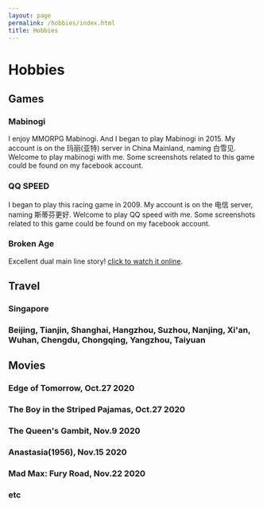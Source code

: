 ```yaml
---
layout: page
permalink: /hobbies/index.html
title: Hobbies
---
```

# Hobbies

## Games

### Mabinogi
I enjoy MMORPG Mabinogi. And I began to play Mabinogi in 2015. My account is on the 玛丽(亚特) server in China Mainland, naming 白雪见. Welcome to play mabinogi with me. Some screenshots related to this game could be found on my facebook account.

[comment]: <> (YANG810594956 997920856JAY )

### QQ SPEED
I began to play this racing game in 2009. My account is on the 电信 server, naming 斯蒂芬更好. Welcome to play QQ speed with me. Some screenshots related to this game could be found on my facebook account.

### Broken Age
Excellent dual main line story! [click to watch it online](https://www.youtube.com/watch?v=kmGT6g1hq-M&index=1&list=PLeqwXTaiY-OwJWNH_k0QkfwIpOj1Gcmqt).

## Travel

### Singapore

### Beijing, Tianjin, Shanghai, Hangzhou, Suzhou, Nanjing, Xi'an, Wuhan, Chengdu, Chongqing, Yangzhou, Taiyuan  

## Movies

### Edge of Tomorrow, Oct.27 2020  
### The Boy in the Striped Pajamas, Oct.27 2020
### The Queen's Gambit, Nov.9 2020
### Anastasia(1956), Nov.15 2020
### Mad Max: Fury Road, Nov.22 2020
### etc




<!-- ## Coffee Roasting

<img src="/images/coffee.jpg" class="floatpic">
I drink a lot of coffee, and especially enjoy light roast espresso.  These
lighter roasts allow the flavors of the different types of coffee beans to
stand out more.  Starting in 2009, I roasted my coffee from green coffee beans.
I started out using the oven, then later switched utilizing a series of home
roasting machines.  For those looking to get into coffee roasting, I would
recommend a [Behmor 1600].  I enjoy trying new types of coffee beans and
building tables to explore the search space of roasting parameters.

[Behmor 1600]: https://behmor.com/behmor-1600-plus/

## Cooking

<div class="third">
<img src="/images/food3.jpg">
<img src="/images/food1.jpg">
<img src="/images/food2.jpg">
</div>

I love extremely spicy food and cooking. I taught myself cooking by trying
to reproduce spicy dishes I like and with the help of many friends who have
taught me dishes from their home countries. Recently I have been learning
Thai dishes.  I am always up to learn how to to cook a exotic new dish.

## Powerlifting

<img src="/images/baystate_meet_042_scaled.jpg" class="floatpic">
In my free time I do powerlifting to stay healthy.  While it has been many
years since I competed, I still frequently train.

## Past Hobbies

I previously enjoyed skiing, sailing, horseback riding, climbing, hiking,
and developing/playing computer games. However, I have not had time to do
any of these things recently. -->

